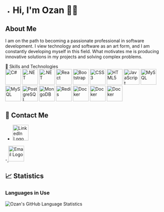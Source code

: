 - # Hi, I'm Ozan 🌙💫



## About Me
I am on the path to becoming a passionate professional in software development. I view technology and software as an art form, and I am constantly developing myself in this field. What motivates me is producing innovative solutions in my projects and solving complex problems.



🚀 Skills and Technologies
<br />
<img src="https://upload.wikimedia.org/wikipedia/commons/4/4f/Csharp_Logo.png" alt="C#" width="50" /> 
<img src="https://upload.wikimedia.org/wikipedia/commons/thumb/e/ee/.NET_Core_Logo.svg/512px-.NET_Core_Logo.svg.png?20210328084203" alt=".NET" width="50" /> 
<img src="https://miro.medium.com/v2/resize:fit:1400/1*UyGBzvMRNQkOAXc6KBswew.jpeg" alt=".NET" width="50" /> 
<img src="https://upload.wikimedia.org/wikipedia/commons/a/a7/React-icon.svg" alt="React" width="50" /> 
<img src="https://upload.wikimedia.org/wikipedia/commons/b/b2/Bootstrap_logo.svg" alt="Bootstrap" width="50" /> 
<img src="https://upload.wikimedia.org/wikipedia/commons/thumb/d/d5/CSS3_logo_and_wordmark.svg/363px-CSS3_logo_and_wordmark.svg.png?20160530175649" alt="CSS3" width="50" /> 
<img src="https://upload.wikimedia.org/wikipedia/commons/6/61/HTML5_logo_and_wordmark.svg" alt="HTML5" width="50" /> 
<img src="https://upload.wikimedia.org/wikipedia/commons/6/6a/JavaScript-logo.png" alt="JavaScript" width="50" /> 
<img src="https://dataera.com.tr/wp-content/uploads/2018/07/mssql-logo-1.jpg" alt="MySQL" width="50" /> 
<img src="https://pbs.twimg.com/profile_images/1255113654049128448/J5Yt92WW_400x400.png" alt="MySQL" width="50" /> 
<img src="https://upload.wikimedia.org/wikipedia/commons/2/29/Postgresql_elephant.svg" alt="PostgreSQL" width="50" /> 
<img src="https://upload.wikimedia.org/wikipedia/commons/thumb/e/eb/Mongodb-ar21.svg/120px-Mongodb-ar21.svg.png?20230427111848" alt="MongoDB" width="50" /> 
<img src="https://upload.wikimedia.org/wikipedia/commons/thumb/6/64/Logo-redis.svg/512px-Logo-redis.svg.png?20210820223643" alt="Redis" width="50" /> 
<img src="https://upload.wikimedia.org/wikipedia/commons/thumb/a/a7/Docker-svgrepo-com.svg/600px-Docker-svgrepo-com.svg.png?20230427111848" alt="Docker" width="50" />
<img src="https://iterator-it.dk/wp-content/uploads/2023/04/SignalR.png" alt="Docker" width="50" />
<img src="https://upload.wikimedia.org/wikipedia/commons/7/71/RabbitMQ_logo.svg" alt="Docker" width="50" />




## 🔗 Contact Me
- <a href="https://www.linkedin.com/in/ozan-ulus/" target="_blank">
  <img src="https://upload.wikimedia.org/wikipedia/commons/c/ca/LinkedIn_logo_initials.png" alt="LinkedIn Logo" width="50" />
  </a>
  

-<a href="mailto:ilkerozanulus@gmail.com">
<img src="https://upload.wikimedia.org/wikipedia/commons/e/ec/Circle-icons-mail.svg" alt="Email Logo" width="50" />
</a> 






## 📈 Statistics
### Languages ​​in Use
![Ozan's GitHub Language Statistics](https://github-readme-stats.vercel.app/api/top-langs/?username=OzanUlus&layout=compact&theme=radical)



